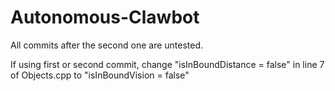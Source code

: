 # Autonomous-Clawbot

All commits after the second one are untested.

If using first or second commit, change "isInBoundDistance = false" in line 7 of Objects.cpp to "isInBoundVision = false"
